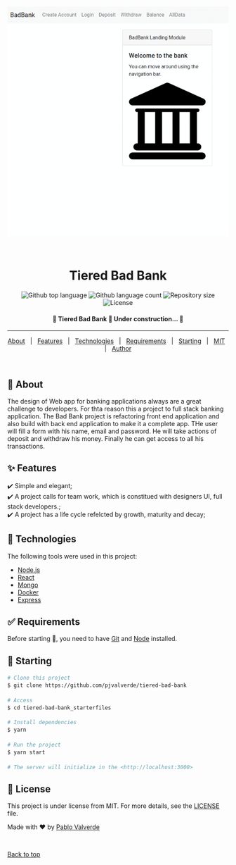 <div align="center" id="top"> 
  <img src="https://github.com/pjvalverde/tiered-bad-bank/blob/main/myimage.gif" alt="Tiered Bad Bank" />

  &#xa0;

  <!-- <a href="https://tieredbadbank_starterfiles.netlify.app">Demo</a> -->
</div>

<h1 align="center">Tiered Bad Bank</h1>

<p align="center">
  <img alt="Github top language" src="https://img.shields.io/github/languages/top/{{YOUR_GITHUB_USERNAME}}/tiered-bad-bank_starterfiles?color=56BEB8">

  <img alt="Github language count" src="https://img.shields.io/github/languages/count/{{YOUR_GITHUB_USERNAME}}/tiered-bad-bank_starterfiles?color=56BEB8">

  <img alt="Repository size" src="https://img.shields.io/github/repo-size/{{YOUR_GITHUB_USERNAME}}/tiered-bad-bank_starterfiles?color=56BEB8">

  <img alt="License" src="https://img.shields.io/github/license/{{YOUR_GITHUB_USERNAME}}/tiered-bad-bank_starterfiles?color=56BEB8">

  <!-- <img alt="Github issues" src="https://img.shields.io/github/issues/{{YOUR_GITHUB_USERNAME}}/tiered-bad-bank_starterfiles?color=56BEB8" /> -->

  <!-- <img alt="Github forks" src="https://img.shields.io/github/forks/{{YOUR_GITHUB_USERNAME}}/tiered-bad-bank_starterfiles?color=56BEB8" /> -->

  <!-- <img alt="Github stars" src="https://img.shields.io/github/stars/{{YOUR_GITHUB_USERNAME}}/tiered-bad-bank_starterfiles?color=56BEB8" /> -->
</p>

<!--Status -->

<h4 align="center"> 
	🚧  Tiered Bad Bank 🚀 Under construction...  🚧
</h4> 

<hr> 

<p align="center">
  <a href="#dart-about">About</a> &#xa0; | &#xa0; 
  <a href="#sparkles-features">Features</a> &#xa0; | &#xa0;
  <a href="#rocket-technologies">Technologies</a> &#xa0; | &#xa0;
  <a href="#white_check_mark-requirements">Requirements</a> &#xa0; | &#xa0;
  <a href="#checkered_flag-starting">Starting</a> &#xa0; | &#xa0;
  <a href="#memo-license">MIT</a> &#xa0; | &#xa0;
  <a href="https://github.com/pjvalverde" target="_blank">Author</a>
</p>

<br>

## :dart: About ##

The design of Web app for banking applications always are a great challenge to developers. For thta reason this a project to full stack banking application. The Bad Bank project is refactoring front end application and also build with back end application to make it a complete app. THe user will fill a form with his name, email and password. He will take actions of deposit and withdraw his money. Finally he can get access to all his transactions.

## :sparkles: Features ##

:heavy_check_mark: Simple and elegant;\
:heavy_check_mark: A project calls for team work, which is constitued with designers UI, full stack developers.;\
:heavy_check_mark: A project has a life cycle refelcted by growth, maturity and decay;

## :rocket: Technologies ##

The following tools were used in this project:


- [Node.js](https://nodejs.org/en/)
- [React](https://pt-br.reactjs.org/)
- [Mongo](https://www.mongodb.com/)
- [Docker](https://www.docker.com//)
- [Express](https://expressjs.com/)

## :white_check_mark: Requirements ##

Before starting :checkered_flag:, you need to have [Git](https://git-scm.com) and [Node](https://nodejs.org/en/) installed.

## :checkered_flag: Starting ##

```bash
# Clone this project
$ git clone https://github.com/pjvalverde/tiered-bad-bank

# Access
$ cd tiered-bad-bank_starterfiles

# Install dependencies
$ yarn

# Run the project
$ yarn start

# The server will initialize in the <http://localhost:3000>
```

## :memo: License ##

This project is under license from MIT. For more details, see the [LICENSE](LICENSE.md) file.


Made with :heart: by <a href="https://github.com/YOUR_GITHUB_USERNAME" target="_blank">Pablo Valverde</a>

&#xa0;

<a href="#top">Back to top</a>
